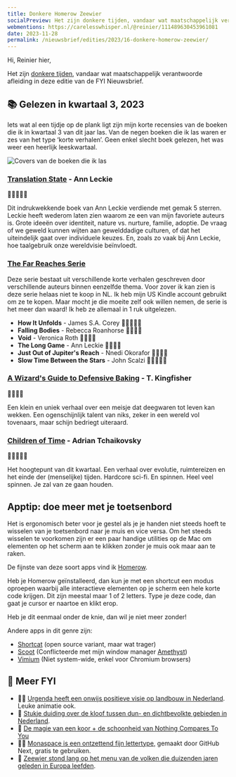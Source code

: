 ```yaml
---
title: Donkere Homerow Zeewier
socialPreview: Het zijn donkere tijden, vandaar wat maatschappelijk verantwoorde afleiding in deze editie van de FYI Nieuwsbrief.
webmentions: https://carelesswhisper.nl/@reinier/111489630453961081
date: 2023-11-28
permalink: /nieuwsbrief/edities/2023/16-donkere-homerow-zeewier/
---
```


Hi, Reinier hier,

Het zijn [donkere tijden](https://circulaire.beehiiv.com/p/circulaire-193), vandaar wat maatschappelijk verantwoorde afleiding in deze editie van de FYI Nieuwsbrief.

## 📚 Gelezen in kwartaal 3, 2023

Iets wat al een tijdje op de plank ligt zijn mijn korte recensies van de boeken die ik in kwartaal 3 van dit jaar las. Van de negen boeken die ik las waren er zes van het type ‘korte verhalen’. Geen enkel slecht boek gelezen, het was weer een heerlijk leeskwartaal.

![Covers van de boeken die ik las](https://reinier.fyi/images/blog/books-2023q3.jpg)

### [Translation State](https://www.goodreads.com/book/show/62873999-translation-state) - Ann Leckie

🌟🌟🌟🌟🌟

Dit indrukwekkende boek van Ann Leckie verdiende met gemak 5 sterren. Leckie heeft wederom laten zien waarom ze een van mijn favoriete auteurs is. Grote ideeën over identiteit, nature vs. nurture, familie, adoptie. De vraag of we geweld kunnen wijten aan gewelddadige culturen, of dat het uiteindelijk gaat over individuele keuzes. En, zoals zo vaak bij Ann Leckie, hoe taalgebruik onze wereldvisie beïnvloedt.

### [The Far Reaches Serie](https://www.goodreads.com/series/373024-the-far-reaches)

Deze serie bestaat uit verschillende korte verhalen geschreven door verschillende auteurs binnen eenzelfde thema. Voor zover ik kan zien is deze serie helaas niet te koop in NL. Ik heb mijn US Kindle account gebruikt om ze te kopen. Maar mocht je die moeite zelf ook willen nemen, de serie is het meer dan waard! Ik heb ze allemaal in 1 ruk uitgelezen.

- **How It Unfolds** - James S.A. Corey 🌟🌟🌟🌟🌟
- **Falling Bodies** - Rebecca Roanhorse 🌟🌟🌟🌟
- **Void** - Veronica Roth 🌟🌟🌟🌟
- **The Long Game** - Ann Leckie 🌟🌟🌟🌟
- **Just Out of Jupiter's Reach** - Nnedi Okorafor 🌟🌟🌟🌟
- **Slow Time Between the Stars** - John Scalzi 🌟🌟🌟🌟🌟

### [A Wizard's Guide to Defensive Baking](https://www.goodreads.com/book/show/54369251-a-wizard-s-guide-to-defensive-baking) - T. Kingfisher

🌟🌟🌟🌟

Een klein en uniek verhaal over een meisje dat deegwaren tot leven kan wekken. Een ogenschijnlijk talent van niks, zeker in een wereld vol tovenaars, maar schijn bedriegt uiteraard.

### [Children of Time](https://www.goodreads.com/book/show/25499718-children-of-time) - Adrian Tchaikovsky

🌟🌟🌟🌟🌟

Het hoogtepunt van dit kwartaal. Een verhaal over evolutie, ruimtereizen en het einde der (menselijke) tijden. Hardcore sci-fi. En spinnen. Heel veel spinnen. Je zal van ze gaan houden.

## Apptip: doe meer met je toetsenbord

Het is ergonomisch beter voor je gestel als je je handen niet steeds hoeft te wisselen van je toetsenbord naar je muis en vice versa. Om het steeds wisselen te voorkomen zijn er een paar handige utilities op de Mac om elementen op het scherm aan te klikken zonder je muis ook maar aan te raken.

De fijnste van deze soort apps vind ik [Homerow](https://www.homerow.app/).

Heb je Homerow geïnstalleerd, dan kun je met een shortcut een modus oproepen waarbij alle interactieve elementen op je scherm een hele korte code krijgen. Dit zijn meestal maar 1 of 2 letters. Type je deze code, dan gaat je cursor er naartoe en klikt erop. 

Heb je dit eenmaal onder de knie, dan wil je niet meer zonder!

Andere apps in dit genre zijn:

- [Shortcat](https://shortcat.app/) (open source variant, maar wat trager)
- [Scoot](https://github.com/mjrusso/scoot) (Conflicteerde met mijn window manager [Amethyst](https://github.com/ianyh/Amethyst))
- [Vimium](https://github.com/philc/vimium) (Niet system-wide, enkel voor Chromium browsers)

## 💚 Meer FYI

- 🧑‍🌾 [Urgenda heeft een onwijs positieve visie op landbouw in Nederland](https://www.youtube.com/watch?v=d-r6J-Uwv_g). Leuke animatie ook.
- 🛟 [Stukje duiding over de kloof tussen dun- en dichtbevolkte gebieden in Nederland](https://www.youtube.com/watch?v=cbVakM3lSKw).
- 🎤 [De magie van een koor + de schoonheid van Nothing Compares To You](https://kottke.org/23/10/feist-and-hundreds-of-choir-members-sing-nothing-compares-2-u-in-tribute-to-sinead-oconnor)
- 🧑‍💻 [Monaspace is een ontzettend fijn lettertype,](https://monaspace.githubnext.com/) gemaakt door GitHub Next, gratis te gebruiken.
- 🍱 [Zeewier stond lang op het menu van de volken die duizenden jaren geleden in Europa leefden](https://www.smithsonianmag.com/smart-news/early-europeans-ate-seaweed-and-aquatic-plants-180983102/).

